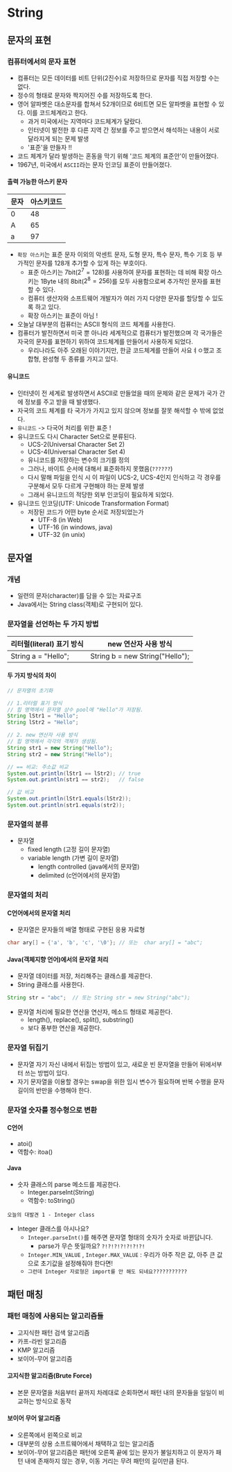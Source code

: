 # String

## 문자의 표현

### 컴퓨터에서의 문자 표현

* 컴퓨터는 모든 데이터를 비트 단위(2진수)로 저장하므로 문자를 직접 저장할 수는 없다.
* 정수의 형태로 문자와 짝지어진 수를 저장하도록 한다.
* 영어 알파벳은 대소문자를 합쳐서 52개이므로 6비트면 모든 알파벳을 표현할 수 있다. 이를 코드체계라고 한다.
    * 과거 미국에서는 지역마다 코드체계가 달랐다.
    * 인터넷이 발전한 후 다른 지역 간 정보를 주고 받으면서 해석하는 내용이 서로 달라지게 되는 문제 발생
    * '표준'을 만들자 !!
* 코드 체계가 달라 발생하는 혼동을 막기 위해 '코드 체계의 표준안'이 만들어졌다.
* 1967년, 미국에서 `ASCII`라는 문자 인코딩 표준이 만들어졌다.

#### 출력 가능한 아스키 문자
| 문자 |아스키코드|
|----|----|
|   0   | 48 |
|   A   | 65 |
|   a   | 97 |

* `확장 아스키`는 표준 문자 이외의 악센트 문자, 도형 문자, 특수 문자, 특수 기호 등 부가적인 문자를 128개 추가할 수 있게 하는 부호이다.
    * 표준 아스키는 7bit($2^7 = 128$)를 사용하여 문자를 표현하는 데 비해 확장 아스키는 1Byte 내의 8bit($2^8 = 256$)를 모두 사용함으로써 추가적인 문자를 표현할 수 있다.
    * 컴퓨터 생산자와 소프트웨어 개발자가 여러 가지 다양한 문자를 할당할 수 있도록 하고 있다.
    * 확장 아스키는 표준이 아님 !
* 오늘날 대부분의 컴퓨터는 ASCII 형식의 코드 체계를 사용한다.
* 컴퓨터가 발전하면서 미국 뿐 아니라 세계적으로 컴퓨터가 발전했으며 각 국가들은 자국의 문자를 표현하기 위하여 코드체계를 만들어서 사용하게 되었다.
    * 우리나라도 아주 오래된 이야기지만, 한글 코드체계를 만들어 사요ㅕㅇ했고 조합형, 완성형 두 종류를 가지고 있다.

#### 유니코드
* 인터넷이 전 세계로 발생하면서 ASCII로 만들었을 때의 문제와 같은 문제가 국가 간에 정보를 주고 받을 때 발생했다.
* 자국의 코드 체계를 타 국가가 가지고 있지 않으며 정보를 잘못 해석할 수 밖에 없었다.
* `유니코드` -> 다국어 처리를 위한 표준 !   
* 유니코드도 다시 Character Set으로 분류된다.
    * UCS-2(Universal Character Set 2)
    * UCS-4(Universal Character Set 4)
    * 유니코드를 저장하는 변수의 크기를 정의
    * 그러나, 바이트 순서에 대해서 표준화하지 못했음(`??????`)
    * 다시 말해 파일을 인식 시 이 파일이 UCS-2, UCS-4인지 인식하고 각 경우를 구분해서 모두 다르게 구현해야 하는 문제 발생
    * 그래서 유니코드의 적당한 외부 인코딩이 필요하게 되었다.
* 유니코드 인코딩(UTF: Unicode Transformation Format)
    * 저장된 코드가 어떤 byte 순서로 저장되었는가
        * UTF-8 (in Web)
        * UTF-16 (in windows, java)
        * UTF-32 (in unix)

## 문자열

### 개념

* 일련의 문자(character)를 담을 수 있는 자료구조
* Java에서는 String class(객체)로 구현되어 있다.

### 문자열을 선언하는 두 가지 방법
| 리터럴(literal) 표기 방식 | new 연산자 사용 방식|
|----|----|
|   String a = "Hello";   | String b = new String("Hello"); |

#### 두 가지 방식의 차이

```java
// 문자열의 초기화

// 1.리터럴 표기 방식
// 힙 영역에서 문자열 상수 pool에 "Hello"가 저장됨.
String lStr1 = "Hello";
String lStr2 = "Hello";

// 2. new 연산자 사용 방식
// 힙 영역에서 각각의 객체가 생성됨.
String str1 = new String("Hello");
String str2 = new String("Hello");		

// == 비교: 주소값 비교
System.out.println(lStr1 == lStr2);	// true
System.out.println(str1 == str2);	// false

// 값 비교
System.out.println(lStr1.equals(lStr2));
System.out.println(str1.equals(str2));
```

### 문자열의 분류
* 문자열
  * fixed length (고정 길이 문자열)
  * variable length (가변 길이 문자열)
    * length controlled (java에서의 문자열)
    * delimited (c언어에서의 문자열)
  

### 문자열의 처리

#### C언어에서의 문자열 처리
* 문자열은 문자들의 배열 형태로 구현된 응용 자료형

```C
char ary[] = {'a', 'b', 'c', '\0'}; // 또는  char ary[] = "abc";
```

#### Java(객체지향 언어)에서의 문자열 처리
* 문자열 데이터를 저장, 처리해주는 클래스를 제공한다.
* String 클래스를 사용한다.

```java
String str = "abc";  // 또는 String str = new String("abc");
```
* 문자열 처리에 필요한 연산을 연산자, 메소드 형태로 제공한다.
  * length(), replace(), split(), substring()
  * 보다 풍부한 연산을 제공한다. 

### 문자열 뒤집기

* 문자열 자기 자신 내에서 뒤집는 방법이 있고, 새로운 빈 문자열을 만들어 뒤에서부터 쓰는 방법이 있다.
* 자기 문자열을 이용할 경우는 swap을 위한 임시 변수가 필요하며 반복 수행을 문자 길이의 반만을 수행해야 한다.

### 문자열 숫자를 정수형으로 변환

#### C언어
* atoi()
* 역함수: itoa()

#### Java
* 숫자 클래스의 parse 메소드를 제공한다.
  * Integer.parseInt(String)
  * 역함수: toString()

`오늘의 대발견 1 - Integer class`

* Integer 클래스를 아시나요?
  * `Integer.parseInt()`를 해주면 문자열 형태의 숫자가 숫자로 바뀐답니다.
    * parse가 무슨 뜻일까요? `?!?!?!?!?!?!?!` 
  * `Integer.MIN_VALUE` , `Integer.MAX_VALUE` : 우리가 아주 작은 값, 아주 큰 값으로 초기값을 설정해줘야 한다면! 
  * `그런데 Integer 자료형은 import를 안 해도 되네요???????????`

## 패턴 매칭

### 패턴 매칭에 사용되는 알고리즘들
- 고지식한 패턴 검색 알고리즘
- 카프-라빈 알고리즘
- KMP 알고리즘
- 보이어-무어 알고리즘


#### 고지식한 알고리즘(Brute Force)

* 본문 문자열을 처음부터 끝까지 차례대로 순회하면서 패턴 내의 문자들을 일일이 비교하는 방식으로 동작

#### 보이어 무어 알고리즘
* 오른쪽에서 왼쪽으로 비교
* 대부분의 상용 소프트웨어에서 채택하고 있는 알고리즘
* 보이어-무어 알고리즘은 패턴에 오른쪽 끝에 있는 문자가 불일치하고 이 문자가 패턴 내에 존재하지 않는 경우, 이동 거리는 무려 패턴의 길이만큼 된다.  
